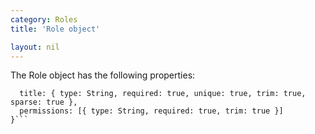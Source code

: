 ```yaml
---
category: Roles
title: 'Role object'

layout: nil
---
```


The Role object has the following properties:

```{
  title: { type: String, required: true, unique: true, trim: true, sparse: true },
  permissions: [{ type: String, required: true, trim: true }]
}```
